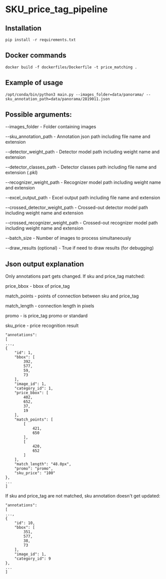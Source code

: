 # SKU_price_tag_pipeline

## Installation

```
pip install -r requirements.txt
```

## Docker commands

```
docker build -f dockerfiles/Dockerfile -t price_matching .
```

## Example of usage

```
/opt/conda/bin/python3 main.py --images_folder=data/panorama/ --sku_annotation_path=data/panorama/2819011.json
```

## Possible arguments:

--images_folder - Folder containing images

--sku_annotation_path - Annotation json path including file name and extension

--detector_weight_path - Detector model path including weight name and extension

--detector_classes_path - Detector classes path including file name and extension (.pkl)

--recognizer_weight_path - Recognizer model path including weight name and extension

--excel_output_path - Excel output path including file name and extension

--crossed_detector_weight_path - Crossed-out detector model path including weight name and extension

--crossed_recognizer_weight_path - Crossed-out recognizer model path including weight name and extension

--batch_size - Number of images to process simultaneously

--draw_results (optional) - True if need to draw results (for debugging)

## Json output explanation

Only annotations part gets changed. If sku and price_tag matched:

price_bbox - bbox of price_tag

match_points - points of connection between sku and price_tag

match_length - connection length in pixels

promo - is price_tag promo or standard

sku_price - price recognition result

```
"annotations": 
[
...,
{
    "id": 1,
    "bbox": [
        392,
        577,
        59,
        73
    ],
    "image_id": 1,
    "category_id": 1,
    "price_bbox": [
        402,
        652,
        37,
        19
    ],
    "match_points": [
        [
            421,
            650
        ],
        [
            420,
            652
        ]
    ],
    "match_length": "48.0px",
    "promo": "promo",
    "sku_price": "100"
},
...
]
```

If sku and price_tag are not matched, sku annotation doesn't get updated:

```
"annotations": 
[
...,
{
    "id": 10,
    "bbox": [
        351,
        577,
        38,
        73
    ],
    "image_id": 1,
    "category_id": 9
},
...
]
```